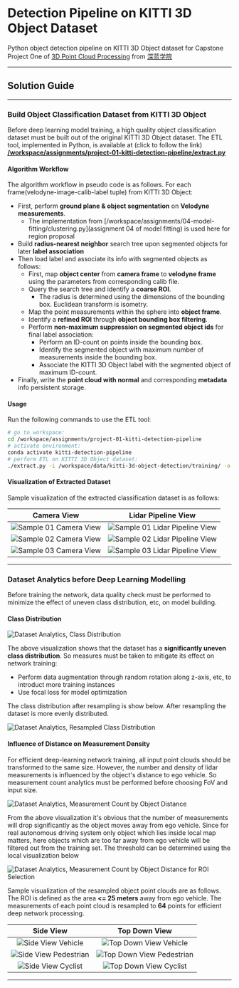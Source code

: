 # Detection Pipeline on KITTI 3D Object Dataset

Python object detection pipeline on KITTI 3D Object dataset for Capstone Project One of [3D Point Cloud Processing](https://www.shenlanxueyuan.com/course/204) from [深蓝学院](https://www.shenlanxueyuan.com/)

---

## Solution Guide

---

### Build Object Classification Dataset from KITTI 3D Object

Before deep learning model training, a high quality object classification dataset must be built out of the original KITTI 3D Object dataset. The ETL tool, implemented in Python, is available at (click to follow the link) **[/workspace/assignments/project-01-kitti-detection-pipeline/extract.py](extract.py)**

#### Algorithm Workflow

The algorithm workflow in pseudo code is as follows. For each frame(velodyne-image-calib-label tuple) from KITTI 3D Object:

* First, perform **ground plane & object segmentation** on **Velodyne measurements**.
    * The implementation from [/workspace/assignments/04-model-fitting/clustering.py](assignment 04 of model fitting) is used here for region proposal 
* Build **radius-nearest neighbor** search tree upon segmented objects for later **label association**
* Then load label and associate its info with segmented objects as follows:
    * First, map **object center** from **camera frame** to **velodyne frame** using the parameters from corresponding calib file.
    * Query the search tree and identify a **coarse ROI**. 
        * The radius is determined using the dimensions of the bounding box. Euclidean transform is isometry.
    * Map the point measurements within the sphere into **object frame**.
    * Identify a **refined ROI** through **object bounding box filtering**.
    * Perform **non-maximum suppression on segmented object ids** for final label association:
        * Perform an ID-count on points inside the bounding box.
        * Identify the segmented object with maximum number of measurements inside the bounding box.
        * Associate the KITTI 3D Object label with the segmented object of maximum ID-count.
* Finally, write the **point cloud with normal** and corresponding **metadata** info persistent storage. 

#### Usage

Run the following commands to use the ETL tool:

```bash
# go to workspace:
cd /workspace/assignments/project-01-kitti-detection-pipeline
# activate environment:
conda activate kitti-detection-pipeline
# perform ETL on KITTI 3D Object dataset:
./extract.py -i /workspace/data/kitti-3d-object-detection/training/ -o /workspace/data/kitti_3d_object_classification_normal/
```

#### Visualization of Extracted Dataset

Sample visualization of the extracted classification dataset is as follows:

Camera View                |Lidar Pipeline View
:-------------------------:|:-------------------------:
![Sample 01 Camera View](doc/dataset-sample-01-camera-view.png)  |  ![Sample 01 Lidar Pipeline View](doc/dataset-sample-01-lidar-pipeline-view.png)
![Sample 02 Camera View](doc/dataset-sample-02-camera-view.png)  |  ![Sample 02 Lidar Pipeline View](doc/dataset-sample-02-lidar-pipeline-view.png)
![Sample 03 Camera View](doc/dataset-sample-03-camera-view.png)  |  ![Sample 03 Lidar Pipeline View](doc/dataset-sample-03-lidar-pipeline-view.png)

--- 

### Dataset Analytics before Deep Learning Modelling

Before training the network, data quality check must be performed to minimize the effect of uneven class distribution, etc, on model building.

#### Class Distribution

![Dataset Analytics, Class Distribution](doc/dataset-analysis-class-distribution.png)

The above visualization shows that the dataset has a **significantly uneven class distribution**. So measures must be taken to mitigate its effect on network training:

* Perform data augmentation through random rotation along z-axis, etc, to introduct more training instances
* Use focal loss for model optimization

The class distribution after resampling is show below. After resampling the dataset is more evenly distributed.

![Dataset Analytics, Resampled Class Distribution](doc/resampling-class-distribution.png)

#### Influence of Distance on Measurement Density

For efficient deep-learning network training, all input point clouds should be transformed to the same size. However, the number and density of lidar measurements is influenced by the object's distance to ego vehicle. So measurement count analytics must be performed before choosing FoV and input size.

![Dataset Analytics, Measurement Count by Object Distance](doc/dataset-analysis-measurement-count-distance.png)

From the above visualization it's obvious that the number of measurements will drop significantly as the object moves away from ego vehicle. Since for real autonomous driving system only object which lies inside local map matters, here objects which are too far away from ego vehicle will be filtered out from the training set. The threshold can be determined using the local visualization below

![Dataset Analytics, Measurement Count by Object Distance for ROI Selection](doc/dataset-analysis-measurement-count-distance-roi-selection.png)

Sample visualization of the resampled object point clouds are as follows. The ROI is defined as the area **<= 25 meters** away from ego vehicle. The measurements of each point cloud is resampled to **64** points for efficient deep network processing. 

Side View                |Top Down View
:-------------------------:|:-------------------------:
![Side View Vehicle](doc/resampling-vehicle-view-01.png)  |  ![Top Down View Vehicle](doc/resampling-vehicle-view-02.png)
![Side View Pedestrian](doc/resampling-pedestrian-view-01.png)  |  ![Top Down View Pedestrian](doc/resampling-pedestrian-view-02.png)
![Side View Cyclist](doc/resampling-cyclist-view-01.png)  |  ![Top Down View Cyclist](doc/resampling-cyclist-view-02.png)

---


